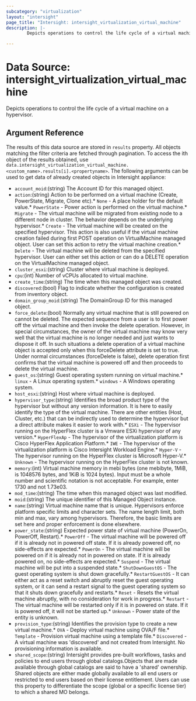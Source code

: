 ```yaml
---
subcategory: "virtualization"
layout: "intersight"
page_title: "Intersight: intersight_virtualization_virtual_machine"
description: |-
        Depicts operations to control the life cycle of a virtual machine on a hypervisor.

---
```


# Data Source: intersight_virtualization_virtual_machine
Depicts operations to control the life cycle of a virtual machine on a hypervisor.
## Argument Reference
The results of this data source are stored in `results` property.
All objects matching the filter criteria are fetched through pagination.
To access the ith object of the results obtained, use `data.intersight_virtualization_virtual_machine.<custom_name>.results[i].<propertyname>`.
The following arguments can be used to get data of already created objects in Intersight appliance:
* `account_moid`:(string) The Account ID for this managed object. 
* `action`:(string) Action to be performed on a virtual machine (Create, PowerState, Migrate, Clone etc).* `None` - A place holder for the default value.* `PowerState` - Power action is performed on the virtual machine.* `Migrate` - The virtual machine will be migrated from existing node to a different node in cluster. The behavior depends on the underlying hypervisor.* `Create` - The virtual machine will be created on the specified hypervisor. This action is also useful if the virtual machine creation failed during first POST operation on VirtualMachine managed object. User can set this action to retry the virtual machine creation.* `Delete` - The virtual machine will be deleted from the specified hypervisor. User can either set this action or can do a DELETE operation on the VirtualMachine managed object. 
* `cluster_esxi`:(string) Cluster where virtual machine is deployed. 
* `cpu`:(int) Number of vCPUs allocated to virtual machine. 
* `create_time`:(string) The time when this managed object was created. 
* `discovered`:(bool) Flag to indicate whether the configuration is created from inventory object. 
* `domain_group_moid`:(string) The DomainGroup ID for this managed object. 
* `force_delete`:(bool) Normally any virtual machine that is still powered on cannot be deleted. The expected sequence from a user is to first power off the virtual machine and then invoke the delete operation. However, in special circumstances, the owner of the virtual machine may know very well that the virtual machine is no longer needed and just wants to dispose it off. In such situations a delete operation of a virtual machine object is accepted only when this forceDelete attribute is set to true. Under normal circumstances (forceDelete is false), delete operation first confirms that the virtual machine is powered off and then proceeds to delete the virtual machine. 
* `guest_os`:(string) Guest operating system running on virtual machine.* `linux` - A Linux operating system.* `windows` - A Windows operating system. 
* `host_esxi`:(string) Host where virtual machine is deployed. 
* `hypervisor_type`:(string) Identifies the broad product type of the hypervisor but without any version information. It is here to easily identify the type of the virtual machine. There are other entities (Host, Cluster, etc.) that can be indirectly used to determine the hypervisor but a direct attribute makes it easier to work with.* `ESXi` - The hypervisor running on the HyperFlex cluster is a Vmware ESXi hypervisor of any version.* `HyperFlexAp` - The hypervisor of the virtualization platform is Cisco HyperFlex Application Platform.* `IWE` - The hypervisor of the virtualization platform is Cisco Intersight Workload Engine.* `Hyper-V` - The hypervisor running on the HyperFlex cluster is Microsoft Hyper-V.* `Unknown` - The hypervisor running on the HyperFlex cluster is not known. 
* `memory`:(int) Virtual machine memory in mebi bytes (one mebibyte, 1MiB, is 1048576 bytes, and 1KiB is 1024 bytes). Input must be a whole number and scientific notation is not acceptable. For example, enter 1730 and not 1.73e03. 
* `mod_time`:(string) The time when this managed object was last modified. 
* `moid`:(string) The unique identifier of this Managed Object instance. 
* `name`:(string) Virtual machine name that is unique. Hypervisors enforce platform specific limits and character sets. The name length limit, both min and max, vary among hypervisors. Therefore, the basic limits are set here and proper enforcement is done elsewhere. 
* `power_state`:(string) Expected power state of virtual machine (PowerOn, PowerOff, Restart).* `PowerOff` - The virtual machine will be powered off if it is already not in powered off state. If it is already powered off, no side-effects are expected.* `PowerOn` - The virtual machine will be powered on if it is already not in powered on state. If it is already powered on, no side-effects are expected.* `Suspend` - The virtual machine will be put into  a suspended state.* `ShutDownGuestOS` - The guest operating system is shut down gracefully.* `RestartGuestOS` - It can either act as a reset switch and abruptly reset the guest operating system, or it can send a restart signal to the guest operating system so that it shuts down gracefully and restarts.* `Reset` - Resets the virtual machine abruptly, with no consideration for work in progress.* `Restart` - The virtual machine will be restarted only if it is in powered on state. If it is powered off, it will not be started up.* `Unknown` - Power state of the entity is unknown. 
* `provision_type`:(string) Identifies the provision type to create a new virtual machine.* `OVA` - Deploy virtual machine using OVA/F file.* `Template` - Provision virtual machine using a template file.* `Discovered` - A virtual machine was 'discovered' and not created from Intersight. No provisioning information is available. 
* `shared_scope`:(string) Intersight provides pre-built workflows, tasks and policies to end users through global catalogs.Objects that are made available through global catalogs are said to have a 'shared' ownership. Shared objects are either made globally available to all end users or restricted to end users based on their license entitlement. Users can use this property to differentiate the scope (global or a specific license tier) to which a shared MO belongs. 
 
